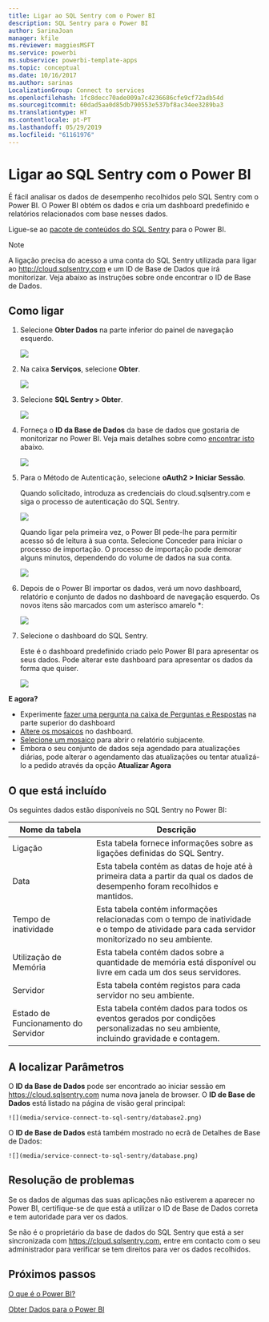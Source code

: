 ```yaml
---
title: Ligar ao SQL Sentry com o Power BI
description: SQL Sentry para o Power BI
author: SarinaJoan
manager: kfile
ms.reviewer: maggiesMSFT
ms.service: powerbi
ms.subservice: powerbi-template-apps
ms.topic: conceptual
ms.date: 10/16/2017
ms.author: sarinas
LocalizationGroup: Connect to services
ms.openlocfilehash: 1fc8decc70ade009a7c4236686cfe9cf72adb54d
ms.sourcegitcommit: 60dad5aa0d85db790553e537bf8ac34ee3289ba3
ms.translationtype: HT
ms.contentlocale: pt-PT
ms.lasthandoff: 05/29/2019
ms.locfileid: "61161976"
---
```

# <a name="connect-to-sql-sentry-with-power-bi"></a>Ligar ao SQL Sentry com o Power BI
É fácil analisar os dados de desempenho recolhidos pelo SQL Sentry com o Power BI. O Power BI obtém os dados e cria um dashboard predefinido e relatórios relacionados com base nesses dados.

Ligue-se ao [pacote de conteúdos do SQL Sentry](https://app.powerbi.com/groups/me/getdata/services/sql-sentry) para o Power BI.

>[!NOTE]
>A ligação precisa do acesso a uma conta do SQL Sentry utilizada para ligar ao http://cloud.sqlsentry.com e um ID de Base de Dados que irá monitorizar.  Veja abaixo as instruções sobre onde encontrar o ID de Base de Dados.

## <a name="how-to-connect"></a>Como ligar
1. Selecione **Obter Dados** na parte inferior do painel de navegação esquerdo.
   
   ![](media/service-connect-to-sql-sentry/pbi_getdata.png)
2. Na caixa **Serviços**, selecione **Obter**.
   
   ![](media/service-connect-to-sql-sentry/pbi_getservices.png) 
3. Selecione **SQL Sentry \> Obter**.
   
   ![](media/service-connect-to-sql-sentry/sqlsentry.png)
4. Forneça o **ID da Base de Dados** da base de dados que gostaria de monitorizar no Power BI. Veja mais detalhes sobre como [encontrar isto](#FindingParams) abaixo.
   
   ![](media/service-connect-to-sql-sentry/img2400.png)
5. Para o Método de Autenticação, selecione **oAuth2 \> Iniciar Sessão**.
   
   Quando solicitado, introduza as credenciais do cloud.sqlsentry.com e siga o processo de autenticação do SQL Sentry.
   
   ![](media/service-connect-to-sql-sentry/img6400.png)
   
   Quando ligar pela primeira vez, o Power BI pede-lhe para permitir acesso só de leitura à sua conta. Selecione Conceder para iniciar o processo de importação.  O processo de importação pode demorar alguns minutos, dependendo do volume de dados na sua conta.
   
   ![](media/service-connect-to-sql-sentry/img7400.png)
6. Depois de o Power BI importar os dados, verá um novo dashboard, relatório e conjunto de dados no dashboard de navegação esquerdo. Os novos itens são marcados com um asterisco amarelo \*:
   
   ![](media/service-connect-to-sql-sentry/img8200.png)
7. Selecione o dashboard do SQL Sentry.
   
   Este é o dashboard predefinido criado pelo Power BI para apresentar os seus dados. Pode alterar este dashboard para apresentar os dados da forma que quiser.
   
   ![](media/service-connect-to-sql-sentry/img9dashboard800.png)

**E agora?**

* Experimente [fazer uma pergunta na caixa de Perguntas e Respostas](consumer/end-user-q-and-a.md) na parte superior do dashboard
* [Altere os mosaicos](service-dashboard-edit-tile.md) no dashboard.
* [Selecione um mosaico](consumer/end-user-tiles.md) para abrir o relatório subjacente.
* Embora o seu conjunto de dados seja agendado para atualizações diárias, pode alterar o agendamento das atualizações ou tentar atualizá-lo a pedido através da opção **Atualizar Agora**

## <a name="whats-included"></a>O que está incluído
Os seguintes dados estão disponíveis no SQL Sentry no Power BI:

| Nome da tabela | Descrição |
| --- | --- |
| Ligação |Esta tabela fornece informações sobre as ligações definidas do SQL Sentry. |
| Data<br /> |Esta tabela contém as datas de hoje até à primeira data a partir da qual os dados de desempenho foram recolhidos e mantidos. |
| Tempo de inatividade<br /> |Esta tabela contém informações relacionadas com o tempo de inatividade e o tempo de atividade para cada servidor monitorizado no seu ambiente. |
| Utilização de Memória<br /> |Esta tabela contém dados sobre a quantidade de memória está disponível ou livre em cada um dos seus servidores.<br /> |
| Servidor<br /> |Esta tabela contém registos para cada servidor no seu ambiente. |
| Estado de Funcionamento do Servidor<br /> |Esta tabela contém dados para todos os eventos gerados por condições personalizadas no seu ambiente, incluindo gravidade e contagem. |

<a name="FindingParams"></a>

## <a name="finding-parameters"></a>A localizar Parâmetros
O **ID da Base de Dados** pode ser encontrado ao iniciar sessão em <https://cloud.sqlsentry.com> numa nova janela de browser.  O **ID de Base de Dados** está listado na página de visão geral principal:

    ![](media/service-connect-to-sql-sentry/database2.png)

O **ID de Base de Dados** está também mostrado no ecrã de Detalhes de Base de Dados:

    ![](media/service-connect-to-sql-sentry/database.png)


## <a name="troubleshooting"></a>Resolução de problemas
Se os dados de algumas das suas aplicações não estiverem a aparecer no Power BI, certifique-se de que está a utilizar o ID de Base de Dados correta e tem autoridade para ver os dados. 

Se não é o proprietário da base de dados do SQL Sentry que está a ser sincronizada com <https://cloud.sqlsentry.com>, entre em contacto com o seu administrador para verificar se tem direitos para ver os dados recolhidos.

## <a name="next-steps"></a>Próximos passos
[O que é o Power BI?](power-bi-overview.md)

[Obter Dados para o Power BI](service-get-data.md)

